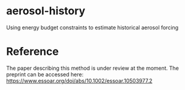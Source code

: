 # aerosol-history
Using energy budget constraints to estimate historical aerosol forcing

# Reference
The paper describing this method is under review at the moment. The preprint can be accessed here: https://www.essoar.org/doi/abs/10.1002/essoar.10503977.2

